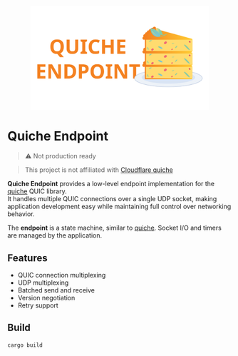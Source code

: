 <div align="center">
    <img src="logo.svg" width="400">
</div>

# Quiche Endpoint

> ⚠️ Not production ready

> This project is not affiliated with [Cloudflare quiche](https://github.com/cloudflare/quiche)

**Quiche Endpoint** provides a low-level endpoint implementation for the [quiche](https://github.com/cloudflare/quiche) QUIC library.  
It handles multiple QUIC connections over a single UDP socket, making application development easy while maintaining full control over networking behavior.

The **endpoint** is a state machine, similar to [quiche](https://github.com/cloudflare/quiche).
Socket I/O and timers are managed by the application.

## Features
- QUIC connection multiplexing
- UDP multiplexing
- Batched send and receive
- Version negotiation
- Retry support

## Build
```shell
cargo build
```
